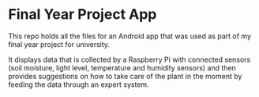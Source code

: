 # Final Year Project App
This repo holds all the files for an Android app that was used as part of my final year project for university.

It displays data that is collected by a Raspberry Pi with connected sensors (soil moisture, light level, temperature and humidity sensors) and then provides suggestions on how to take care of the plant in the moment by feeding the data through an expert system.

